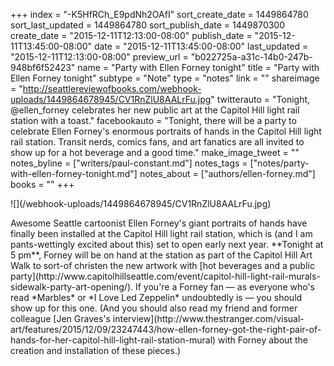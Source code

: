 +++
index = "-K5HfRCh_E9pdNh2OAfI"
sort_create_date = 1449864780
sort_last_updated = 1449864780
sort_publish_date = 1449870300
create_date = "2015-12-11T12:13:00-08:00"
publish_date = "2015-12-11T13:45:00-08:00"
date = "2015-12-11T13:45:00-08:00"
last_updated = "2015-12-11T12:13:00-08:00"
preview_url = "b022725a-a31c-14b0-247b-948bf6f52423"
name = "Party with Ellen Forney tonight"
title = "Party with Ellen Forney tonight"
subtype = "Note"
type = "notes"
link = ""
shareimage = "http://seattlereviewofbooks.com/webhook-uploads/1449864678945/CV1RnZlU8AALrFu.jpg"
twitterauto = "Tonight, @ellen_forney celebrates her new public art at the Capitol Hill light rail station with a toast."
facebookauto = "Tonight, there will be a party to celebrate Ellen Forney's enormous portraits of hands in the Capitol Hill light rail station. Transit nerds, comics fans, and art fanatics are all invited to show up for a hot beverage and a good time."
make_image_tweet = ""
notes_byline = ["writers/paul-constant.md"]
notes_tags = ["notes/party-with-ellen-forney-tonight.md"]
notes_about = ["authors/ellen-forney.md"]
books = ""
+++
<p class="image-left">![](/webhook-uploads/1449864678945/CV1RnZlU8AALrFu.jpg)</p>Awesome Seattle cartoonist Ellen Forney's giant portraits of hands have finally been installed at the Capitol Hill light rail station, which is (and I am pants-wettingly excited about this) set to open early next year. **Tonight at 5 pm**, Forney will be on hand at the station as part of the Capitol Hill Art Walk to sort-of christen the new artwork with [hot beverages and a public party](http://www.capitolhillseattle.com/event/capitol-hill-light-rail-murals-sidewalk-party-art-opening/). If you're a Forney fan — as everyone who's read *Marbles* or *I Love Led Zeppelin* undoubtedly is — you should show up for this one. (And you should also read my friend and former colleague [Jen Graves's interview](http://www.thestranger.com/visual-art/features/2015/12/09/23247443/how-ellen-forney-got-the-right-pair-of-hands-for-her-capitol-hill-light-rail-station-mural) with Forney about the creation and installation of these pieces.)